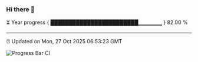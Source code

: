 ### Hi there 👋

⏳ Year progress { ████████████████████████▁▁▁▁▁▁ } 82.00 %

---

⏰ Updated on Mon, 27 Oct 2025 06:53:23 GMT

![Progress Bar CI](https://github.com/IshwaranRudhara/GIT-ACTION/workflows/Progress%20Bar%20CI/badge.svg)
